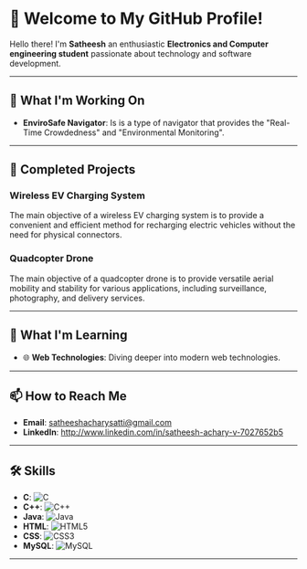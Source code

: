# 🌟 Welcome to My GitHub Profile!

Hello there! I'm **Satheesh** an enthusiastic **Electronics and Computer engineering student** passionate about technology and software development.

---

## 🔭 What I'm Working On

- **EnviroSafe Navigator**: Is is a type of navigator that provides the "Real-Time Crowdedness" and "Environmental Monitoring".
 
---
## 📂 Completed Projects
### **Wireless EV Charging System**
The main objective of a wireless EV charging system is to provide a convenient and efficient method for recharging electric vehicles without the need for physical connectors.
### **Quadcopter Drone**
The main objective of a quadcopter drone is to provide versatile aerial mobility and stability for various applications, including surveillance, photography, and delivery services.

---

## 🌱 What I'm Learning

- 🌐 **Web Technologies**: Diving deeper into modern web technologies.

---

## 📫 How to Reach Me

- **Email**: satheeshacharysatti@gmail.com
- **LinkedIn**: http://www.linkedin.com/in/satheesh-achary-v-7027652b5

---

## 🛠️ Skills

- **C**: ![C](https://img.shields.io/badge/-C-00599C?style=flat-square&logo=c&logoColor=white)
- **C++**: ![C++](https://img.shields.io/badge/-C++-00599C?style=flat-square&logo=c%2B%2B&logoColor=white)
- **Java**: ![Java](https://img.shields.io/badge/-Java-007396?style=flat-square&logo=java&logoColor=white)
- **HTML**: ![HTML5](https://img.shields.io/badge/-HTML5-E34F26?style=flat-square&logo=html5&logoColor=white)
- **CSS**: ![CSS3](https://img.shields.io/badge/-CSS3-1572B6?style=flat-square&logo=css3&logoColor=white)
- **MySQL**: ![MySQL](https://img.shields.io/badge/-MySQL-4479A1?style=flat-square&logo=mysql&logoColor=white)

---
